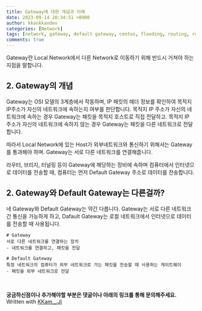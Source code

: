 ```yaml
---
title: Gateway에 대한 개념과 이해 
date: 2023-09-14 20:34:51 +0900
author: kkankkandev
categories: [Network]
tags: [network, gateway, default gateway, centos, flooding, routing, route]     # TAG names should always be lowercase
comments: true
---
```


Gateway란 Local Network에서 다른 Network로 이동하기 위해 반드시 거쳐야 하는 지점을 말합니다. 

## 2. Gateway의 개념
Gateway는 OSI 모델의 3계층에서 작동하며, IP 패킷의 헤더 정보를 확인하여 목적지 IP주소가 자신의 네트워크에 속하는지 여부를 판단합니다. 목적지 IP 주소가 자신의 네트워크에 속하는 경우 Gateway는 패킷을 목적지 호스트로 직접 전달하고. 목적지 IP 주소가 자신의 네트워크에 속하지 않는 경우 Gateway는 패킷을 다른 네트워크로 전달합니다.
  
  
따라서 Local Network에 있는 Host가 외부네트워크와 통신하기 위해서는 Gateway를 통과해야 하며. Gateway는 서로 다른 네트워크를 연결해줍니다.
  
라우터, 브리지, 터널링 등이 Gateway에 해당하는 장비에 속하며 컴퓨터에서 인터넷으로 데이터를 전송할 때, 컴퓨터는 먼저 Default Gateway 주소로 데이터를 전송합니다.

## 2. Gateway와 Default Gateway는 다른걸까?

네 Gateway와 Default Gateway는 약간 다릅니다. Gateway는 서로 다른 네트워크 간 통신을 가능하게 하고, Dafault Gateway는 로컬 네트워크에서 인터넷으로 데이터를 전송할 때 사용됩니다.

```
# Gateway
서로 다른 네트워크를 연결하는 장치
- 네트워크를 연결하고, 패킷을 전달

# Default Gateway
특정 네트워크의 컴퓨터가 외부 네트워크로 가는 패킷을 전송할 때 사용하는 게이트웨이
- 패킷을 외부 네트워크로 전달
```

<br>

<strong>궁금하신점이나 추가해야할 부분은 댓글이나 아래의 링크를 통해 문의해주세요.</strong>   
Written with [KKam.\_\.Ji](https://www.instagram.com/kkam._.ji/)
